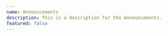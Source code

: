 ```yaml
---
name: Announcements
description: This is a description for the Announcements.
featured: false
---
```

